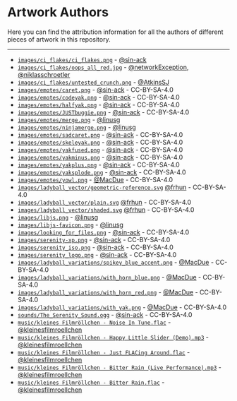 # Artwork Authors

Here you can find the attribution information for all the authors of different
pieces of artwork in this repository.

---

- [`images/ci_flakes/ci_flakes.png`](images/ci_flakes/ci_flakes.png) - [@sin-ack](https://github.com/sin-ack)
- [`images/ci_flakes/oops_all_red.jpg`](images/ci_flakes/oops_all_red.jpg) - [@networkException](https://github.com/networkException), [@niklasschroetler](https://github.com/niklasschroetler)
- [`images/ci_flakes/untested_crunch.png`](images/ci_flakes/untested_crunch.jpg) - [@AtkinsSJ](https://github.com/AtkinsSJ)
- [`images/emotes/caret.png`](images/emotes/caret.png) - [@sin-ack](https://github.com/sin-ack) - CC-BY-SA-4.0
- [`images/emotes/codeyak.png`](images/emotes/codeyak.png) - [@sin-ack](https://github.com/sin-ack) - CC-BY-SA-4.0
- [`images/emotes/halfyak.png`](images/emotes/halfyak.png) - [@sin-ack](https://github.com/sin-ack) - CC-BY-SA-4.0
- [`images/emotes/JUSTbuggie.png`](images/emotes/JUSTbuggie.png) - [@sin-ack](https://github.com/sin-ack) - CC-BY-SA-4.0
- [`images/emotes/merge.png`](images/emotes/merge.png) - [@linusg](https://github.com/linusg)
- [`images/emotes/ninjamerge.png`](images/emotes/ninjamerge.png) - [@linusg](https://github.com/linusg)
- [`images/emotes/sadcaret.png`](images/emotes/sadcaret.png) - [@sin-ack](https://github.com/sin-ack) - CC-BY-SA-4.0
- [`images/emotes/skeleyak.png`](images/emotes/skelebison.png) - [@sin-ack](https://github.com/sin-ack) - CC-BY-SA-4.0
- [`images/emotes/yakfused.png`](images/emotes/yakfused.png) - [@sin-ack](https://github.com/sin-ack) - CC-BY-SA-4.0
- [`images/emotes/yakminus.png`](images/emotes/yakminus.png) - [@sin-ack](https://github.com/sin-ack) - CC-BY-SA-4.0
- [`images/emotes/yakplus.png`](images/emotes/yakplus.png) - [@sin-ack](https://github.com/sin-ack) - CC-BY-SA-4.0
- [`images/emotes/yaksplode.png`](images/emotes/yaksplode.png) - [@sin-ack](https://github.com/sin-ack) - CC-BY-SA-4.0
- [`images/emotes/yowl.png`](images/emotes/yowl.png) - [@MacDue](https://github.com/MacDue) - CC-BY-SA-4.0
- [`images/ladyball_vector/geometric-reference.svg`](images/ladyball_vector/geometric-reference.svg) [@frhun](https://github.com/frhun) - CC-BY-SA-4.0
- [`images/ladyball_vector/plain.svg`](images/ladyball_vector/plain.svg) [@frhun](https://github.com/frhun) - CC-BY-SA-4.0
- [`images/ladyball_vector/shaded.svg`](images/shaded.svg) [@frhun](https://github.com/frhun) - CC-BY-SA-4.0
- [`images/libjs.png`](images/libjs.png) - [@linusg](https://github.com/linusg)
- [`images/libjs-favicon.png`](images/libjs-favicon.png) - [@linusg](https://github.com/linusg)
- [`images/looking_for_files.png`](images/looking_for_files.png) - [@sin-ack](https://github.com/sin-ack) - CC-BY-SA-4.0
- [`images/serenity-xp.png`](images/serenity-xp.png) - [@sin-ack](https://github.com/sin-ack) - CC-BY-SA-4.0
- [`images/serenity_iso.png`](images/serenity_iso.png) - [@sin-ack](https://github.com/sin-ack) - CC-BY-SA-4.0
- [`images/serenity_logo.png`](images/serenity_logo.png) - [@sin-ack](https://github.com/sin-ack) - CC-BY-SA-4.0
- [`images/ladyball_variations/spikey_blue_accent.png`](images/ladyball_variations/spikey_blue_accent.png) - [@MacDue](https://github.com/MacDue) - CC-BY-SA-4.0
- [`images/ladyball_variations/with_horn_blue.png`](images/ladyball_variations/with_horn_blue.png) - [@MacDue](https://github.com/MacDue) - CC-BY-SA-4.0
- [`images/ladyball_variations/with_horn_red.png`](images/ladyball_variations/with_horn_red.png) - [@MacDue](https://github.com/MacDue) - CC-BY-SA-4.0
- [`images/ladyball_variations/with_yak.png`](images/ladyball_variations/with_yak.png) - [@MacDue](https://github.com/MacDue) - CC-BY-SA-4.0
- [`sounds/The_Serenity_Sound.ogg`](sounds/The_Serenity_Sound.ogg) - [@sin-ack](https://github.com/sin-ack) - CC-BY-SA-4.0
- [`music/kleines Filmröllchen - Noise In Tune.flac`](music/kleines%20Filmröllchen%20-%20Noise%20In%20Tune.flac) - [@kleinesfilmroellchen](https://github.com/kleinesfilmroellchen)
- [`music/kleines Filmröllchen - Happy Little Slider (Demo).mp3`](music/kleines%20Filmröllchen%20-%20Happy%20Little%20Slider%20(Demo).mp3) - [@kleinesfilmroellchen](https://github.com/kleinesfilmroellchen)
- [`music/kleines Filmröllchen - Just FLACing Around.flac`](music/kleines%20Filmröllchen%20-%20Just%20FLACing%20Around.flac) - [@kleinesfilmroellchen](https://github.com/kleinesfilmroellchen)
- [`music/kleines Filmröllchen - Bitter Rain (Live Performance).mp3`](music/kleines%20Filmröllchen%20-%20Bitter%20Rain%20(Live%20Performance).mp3) - [@kleinesfilmroellchen](https://github.com/kleinesfilmroellchen)
- [`music/kleines Filmröllchen - Bitter Rain.flac`](music/kleines%20Filmröllchen%20-%20Bitter%20Rain.flac) - [@kleinesfilmroellchen](https://github.com/kleinesfilmroellchen)
